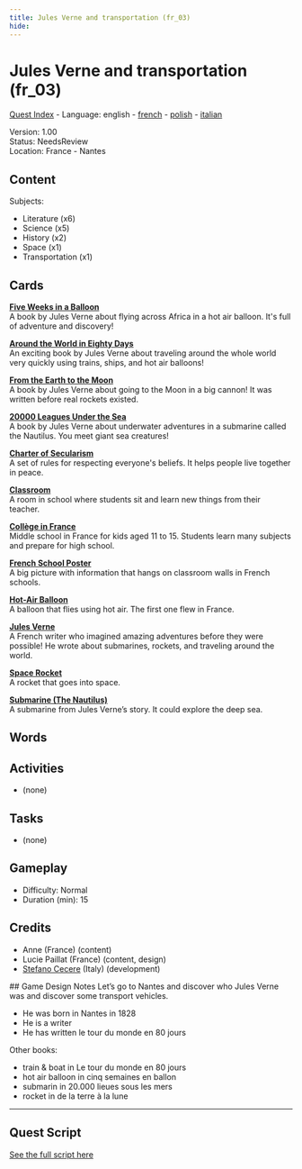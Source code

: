 ```yaml
---
title: Jules Verne and transportation (fr_03)
hide:
---
```


# Jules Verne and transportation (fr_03)
[Quest Index](./index.md) - Language: english - [french](./fr_03.fr.md) - [polish](./fr_03.pl.md) - [italian](./fr_03.it.md)

Version: 1.00  
Status: NeedsReview  
Location: France - Nantes

## Content
Subjects: 

  - Literature (x6)
  - Science (x5)
  - History (x2)
  - Space (x1)
  - Transportation (x1)


## Cards
**[Five Weeks in a Balloon](../cards/index.md#literature_five_weeks_in_a_balloon)**  
A book by Jules Verne about flying across Africa in a hot air balloon. It's full of adventure and discovery!  

**[Around the World in Eighty Days](../cards/index.md#literature_around_the_world_80_days)**  
An exciting book by Jules Verne about traveling around the whole world very quickly using trains, ships, and hot air balloons!  

**[From the Earth to the Moon](../cards/index.md#literature_from_earth_to_moon)**  
A book by Jules Verne about going to the Moon in a big cannon! It was written before real rockets existed.  

**[20000 Leagues Under the Sea](../cards/index.md#literature_20000_leagues_under_the_sea)**  
A book by Jules Verne about underwater adventures in a submarine called the Nautilus. You meet giant sea creatures!  

**[Charter of Secularism](../cards/index.md#concept_charter_of_secularism)**  
A set of rules for respecting everyone's beliefs. It helps people live together in peace.  

**[Classroom](../cards/index.md#place_classroom)**  
A room in school where students sit and learn new things from their teacher.  

**[Collège in France](../cards/index.md#education_college_fr)**  
Middle school in France for kids aged 11 to 15. Students learn many subjects and prepare for high school.  

**[French School Poster](../cards/index.md#object_french_school_poster)**  
A big picture with information that hangs on classroom walls in French schools.  

**[Hot-Air Balloon](../cards/index.md#object_hot_air_balloon)**  
A balloon that flies using hot air. The first one flew in France.  

**[Jules Verne](../cards/index.md#person_jules_verne)**  
A French writer who imagined amazing adventures before they were possible! He wrote about submarines, rockets, and traveling around the world.  

**[Space Rocket](../cards/index.md#space_rocket)**  
A rocket that goes into space.  

**[Submarine (The Nautilus)](../cards/index.md#submarine_nautilus)**  
A submarine from Jules Verne’s story. It could explore the deep sea.  

## Words
## Activities
- (none)

## Tasks
- (none)
## Gameplay
- Difficulty: Normal
- Duration (min): 15
## Credits
- Anne (France) (content)
- Lucie Paillat (France) (content, design)
- [Stefano Cecere](https://stefanocecere.com) (Italy) (development)

## Game Design Notes
Let’s go to Nantes and discover who Jules Verne was and discover some transport vehicles.

- He was born in Nantes in 1828
- He is a writer 
- He has written le tour du monde en 80 jours

Other books:

- train & boat in Le tour du monde en 80 jours
- hot air balloon in cinq semaines en ballon
- submarin in 20.000 lieues sous les mers
- rocket in de la terre à la lune 


---

## Quest Script

[See the full script here](./fr_03-script.md)
